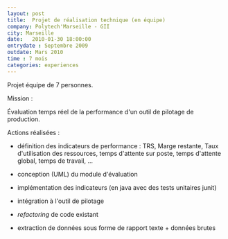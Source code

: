 ```yaml
---
layout: post
title:  Projet de réalisation technique (en équipe)
company: Polytech'Marseille - GII
city: Marseille
date:   2010-01-30 18:00:00
entrydate : Septembre 2009
outdate: Mars 2010
time : 7 mois
categories: experiences
---
```


Projet équipe de 7 personnes.

Mission :

Évaluation temps réel de la performance d'un outil de pilotage de production.

Actions réalisées :

* définition des indicateurs de performance : TRS, Marge restante, Taux d'utilisation des ressources, temps d'attente sur poste, temps d'attente global, temps de travail, ...

* conception (UML) du module d'évaluation
* implémentation des indicateurs (en java avec des tests unitaires junit)
* intégration à l'outil de pilotage
* _refactoring_ de code existant
* extraction de données sous forme de rapport texte + données brutes
